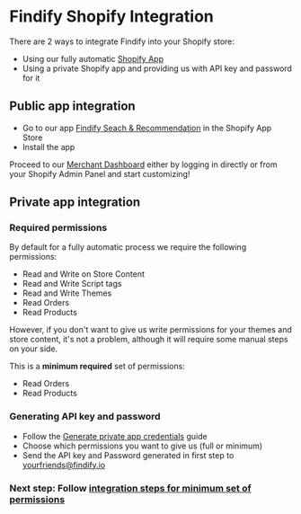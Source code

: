 # Findify Shopify Integration

There are 2 ways to integrate Findify into your Shopify store: 
- Using our fully automatic [Shopify App](https://apps.shopify.com/findify-search)
- Using a private Shopify app and providing us with API key and password for it

## Public app integration

- Go to our app [Findify Seach & Recommendation](https://apps.shopify.com/findify-search) in the Shopify App Store
- Install the app

Proceed to our [Merchant Dashboard](https://dashboard.findify.io) either by logging in directly or from your Shopify Admin Panel and start customizing!

## Private app integration

### Required permissions

By default for a fully automatic process we require the following permissions:
- Read and Write on Store Content
- Read and Write Script tags
- Read and Write Themes
- Read Orders
- Read Products

However, if you don't want to give us write permissions for your themes and store content, it's not a problem, although it will require some manual steps on your side. 

This is a __minimum required__ set of permissions:

- Read Orders
- Read Products

### Generating API key and password

- Follow the [Generate private app credentials](https://help.shopify.com/api/guides/api-credentials#generate-private-app-credentials) guide 
- Choose which permissions you want to give us (full or minimum)
- Send the API key and Password generated in first step to yourfriends@findify.io

### Next step: Follow [integration steps for minimum set of permissions](onboarding/shopify/integration.md)